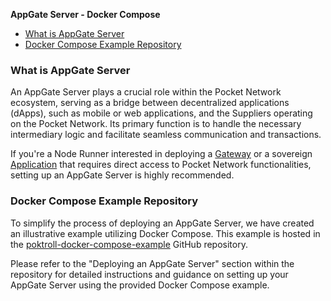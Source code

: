 **AppGate Server - Docker Compose**

- [What is AppGate Server](#what-is-appgate-server)
- [Docker Compose Example Repository](#docker-compose-example-repository)

### What is AppGate Server

An AppGate Server plays a crucial role within the Pocket Network ecosystem, serving as a bridge between decentralized applications (dApps), such as mobile or web applications, and the Suppliers operating on the Pocket Network. Its primary function is to handle the necessary intermediary logic and facilitate seamless communication and transactions.

If you're a Node Runner interested in deploying a [Gateway](../actors/gateway.md) or a sovereign [Application](../actors/application.md) that requires direct access to Pocket Network functionalities, setting up an AppGate Server is highly recommended.

### Docker Compose Example Repository

To simplify the process of deploying an AppGate Server, we have created an illustrative example utilizing Docker Compose. This example is hosted in the [poktroll-docker-compose-example](https://github.com/pokt-network/poktroll-docker-compose-example?tab=readme-ov-file#deploying-an-appgate-server) GitHub repository.

Please refer to the "Deploying an AppGate Server" section within the repository for detailed instructions and guidance on setting up your AppGate Server using the provided Docker Compose example.